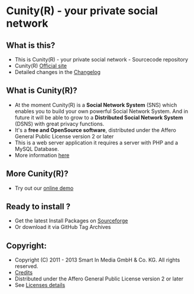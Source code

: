 Cunity(R) - your private social network
=======================================

What is this?
-------------
* This is Cunity(R) - your private social network - Sourcecode repository
* Cunity(R) [Official site](http://www.cunity.net)
* Detailed changes in the [Changelog](https://github.com/smartinmedia/cunity/commits/master)

What is Cunity(R)?
------------------
* At the moment Cunity(R) is a **Social Network System** (SNS) which enables you to build your own powerful Social Network System. And in future it will be able to grow to a **Distributed Social Network System** (DSNS) with great privacy functions.
* It's a **free and OpenSource software**, distributed under the Affero General Public License version 2 or later
* This is a web server application it requires a server with PHP and a MySQL Database.
* More information [here](http://www.cunity.net/en/about.htm)

More Cunity(R)?
---------------
* Try out our [online demo](http://open.cunity.net)

Ready to install ?
------------------
* Get the latest Install Packages on [Sourceforge](http://sourceforge.net/projects/cunity/?source=directory)
* Or download it via GitHub Tag Archives

Copyright:
----------
* Copyright (C) 2011 - 2013 Smart In Media GmbH & Co. KG. All rights reserved.
* [Credits](http://www.cunity.net/en/credits.htm)
* Distributed under the Affero General Public License version 2 or later
* See [Licenses details](http://www.gnu.org/licenses/agpl.html)
